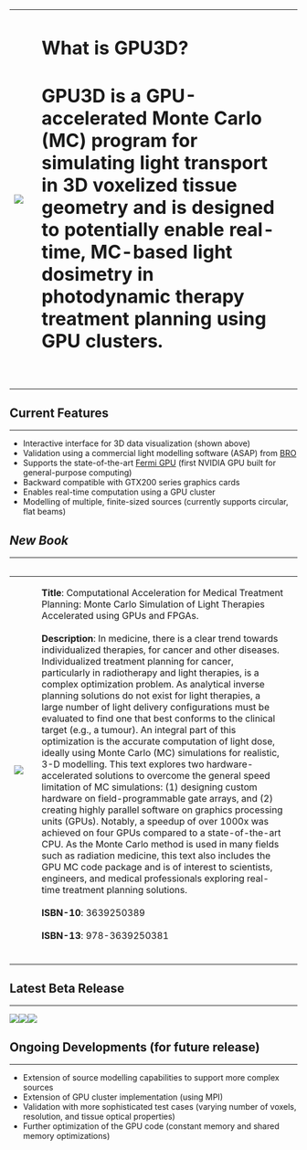 <table>
<tr>
<td><a href='http://code.google.com/p/gpu3d/wiki/GettingStarted'><img src='https://gpu3d.googlecode.com/svn/wiki/images/logo.png' /></a> <td /> <td>
<h1>What is GPU3D?<h1 />
GPU3D is a GPU-accelerated Monte Carlo (MC) program for simulating light transport in 3D voxelized tissue geometry and is designed to potentially enable real-time, MC-based light dosimetry in photodynamic therapy treatment planning using GPU clusters.<br>
<br>
<td />
<tr />
<table />

<h2>Current Features</h2>
<hr />
<ul><li>Interactive interface for 3D data visualization (shown above)<br>
</li><li>Validation using a commercial light modelling software (ASAP) from <a href='http://www.breault.com/'>BRO</a>
</li><li>Supports the state-of-the-art <a href='http://www.nvidia.com/object/fermi_architecture.html'>Fermi GPU</a> (first NVIDIA GPU built for general-purpose computing)<br>
</li><li>Backward compatible with GTX200 series graphics cards<br>
</li><li>Enables real-time computation using a GPU cluster<br>
</li><li>Modelling of multiple, finite-sized sources (currently supports circular, flat beams)</li></ul>


<h2><i>New Book</i></h2>
<hr />
<table>
<tr>
<td><a href='http://www.amazon.com/Computational-Acceleration-Medical-Treatment-Planning/dp/3639250389/ref=sr_1_1?ie=UTF8&s=books&qid=1280806812&sr=8-1'><img src='http://ecx.images-amazon.com/images/I/41HHaxk3mvL._SL500_AA300_.jpg' /></a>  <td /> <td>

<b>Title</b>: Computational Acceleration for Medical Treatment Planning: Monte Carlo Simulation of Light Therapies Accelerated using GPUs and FPGAs.<br>
<br>
<b>Description</b>: In medicine, there is a clear trend towards individualized therapies, for cancer and other diseases. Individualized treatment planning for cancer, particularly in radiotherapy and light therapies, is a complex optimization problem. As analytical inverse planning solutions do not exist for light therapies, a large number of light delivery configurations must be evaluated to find one that best conforms to the clinical target (e.g., a tumour). An integral part of this optimization is the accurate computation of light dose, ideally using Monte Carlo (MC) simulations for realistic, 3-D modelling. This text explores two hardware-accelerated solutions to overcome the general speed limitation of MC simulations: (1) designing custom hardware on field-programmable gate arrays, and (2) creating highly parallel software on graphics processing units (GPUs). Notably, a speedup of over 1000x was achieved on four GPUs compared to a state-of-the-art CPU. As the Monte Carlo method is used in many fields such as radiation medicine, this text also includes the GPU MC code package and is of interest to scientists, engineers, and medical professionals exploring real-time treatment planning solutions.<br>
<br>
<b>ISBN-10</b>: 3639250389<br>
<br>
<b>ISBN-13</b>: 978-3639250381<br>
<br>
<td />
<tr />
<table />





<h2>Latest Beta Release</h2>
<hr />
<a href='http://gpu3d.googlecode.com/files/gpu3d.zip'><img src='https://gpu3d.googlecode.com/svn/wiki/images/download.png' /></a> <a href='http://code.google.com/p/gpu3d/wiki/GettingStarted'><img src='https://gpu3d.googlecode.com/svn/wiki/images/gettingstarted_button.png' /></a>
<a href='http://code.google.com/p/gpumcml'><img src='https://gpumcml.googlecode.com/svn/wiki/images/download_button.png' /></a>

<h2>Ongoing Developments (for future release)</h2>
<hr />
<ul><li>Extension of source modelling capabilities to support more complex sources<br>
</li><li>Extension of GPU cluster implementation (using MPI)<br>
</li><li>Validation with more sophisticated test cases (varying number of voxels, resolution, and tissue optical properties)<br>
</li><li>Further optimization of the GPU code (constant memory and shared memory optimizations)